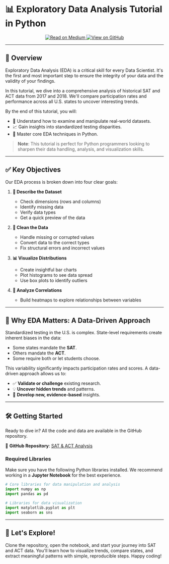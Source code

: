 # 📊 Exploratory Data Analysis Tutorial in Python

<p align="center">
  <a href="https://medium.com/data-science/exploratory-data-analysis-tutorial-in-python-15602b417445" target="_blank">
    <img src="https://img.shields.io/badge/Medium-12100E?style=for-the-badge&logo=medium&logoColor=white" alt="Read on Medium">
  </a>
  <a href="https://github.com/cbratkovics/sat_act_analysis" target="_blank">
    <img src="https://img.shields.io/badge/GitHub-181717?style=for-the-badge&logo=github&logoColor=white" alt="View on GitHub">
  </a>
</p>

-----

## 🚀 Overview

Exploratory Data Analysis (EDA) is a critical skill for every Data Scientist. It's the first and most important step to ensure the integrity of your data and the validity of your findings.

In this tutorial, we dive into a comprehensive analysis of historical SAT and ACT data from 2017 and 2018. We'll compare participation rates and performance across all U.S. states to uncover interesting trends.

By the end of this tutorial, you will:

  - 🧠 Understand how to examine and manipulate real-world datasets.
  - 📈 Gain insights into standardized testing disparities.
  - 🐍 Master core EDA techniques in Python.

> **Note**: This tutorial is perfect for Python programmers looking to sharpen their data handling, analysis, and visualization skills.

-----

## ✅ Key Objectives

Our EDA process is broken down into four clear goals:

1.  **📄 Describe the Dataset**

      - Check dimensions (rows and columns)
      - Identify missing data
      - Verify data types
      - Get a quick preview of the data

2.  **🧹 Clean the Data**

      - Handle missing or corrupted values
      - Convert data to the correct types
      - Fix structural errors and incorrect values

3.  **📊 Visualize Distributions**

      - Create insightful bar charts
      - Plot histograms to see data spread
      - Use box plots to identify outliers

4.  **🔗 Analyze Correlations**

      - Build heatmaps to explore relationships between variables

-----

## 🤔 Why EDA Matters: A Data-Driven Approach

Standardized testing in the U.S. is complex. State-level requirements create inherent biases in the data:

  - Some states mandate the **SAT**.
  - Others mandate the **ACT**.
  - Some require both or let students choose.

This variability significantly impacts participation rates and scores. A data-driven approach allows us to:

  - ✅ **Validate or challenge** existing research.
  - 💡 **Uncover hidden trends** and patterns.
  - 🔬 **Develop new, evidence-based** insights.

-----

## 🛠️ Getting Started

Ready to dive in? All the code and data are available in the GitHub repository.

🔗 **GitHub Repository**: [SAT & ACT Analysis](https://github.com/cbratkovics/sat_act_analysis)

### Required Libraries

Make sure you have the following Python libraries installed. We recommend working in a **Jupyter Notebook** for the best experience.

```python
# Core libraries for data manipulation and analysis
import numpy as np
import pandas as pd

# Libraries for data visualization
import matplotlib.pyplot as plt
import seaborn as sns
```

-----

## 🎉 Let's Explore\!

Clone the repository, open the notebook, and start your journey into SAT and ACT data. You'll learn how to visualize trends, compare states, and extract meaningful patterns with simple, reproducible steps. Happy coding\!
